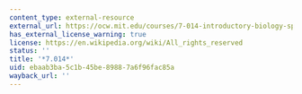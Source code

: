 ```yaml
---
content_type: external-resource
external_url: https://ocw.mit.edu/courses/7-014-introductory-biology-spring-2005/
has_external_license_warning: true
license: https://en.wikipedia.org/wiki/All_rights_reserved
status: ''
title: '*7.014*'
uid: ebaab3ba-5c1b-45be-8988-7a6f96fac85a
wayback_url: ''
---
```

